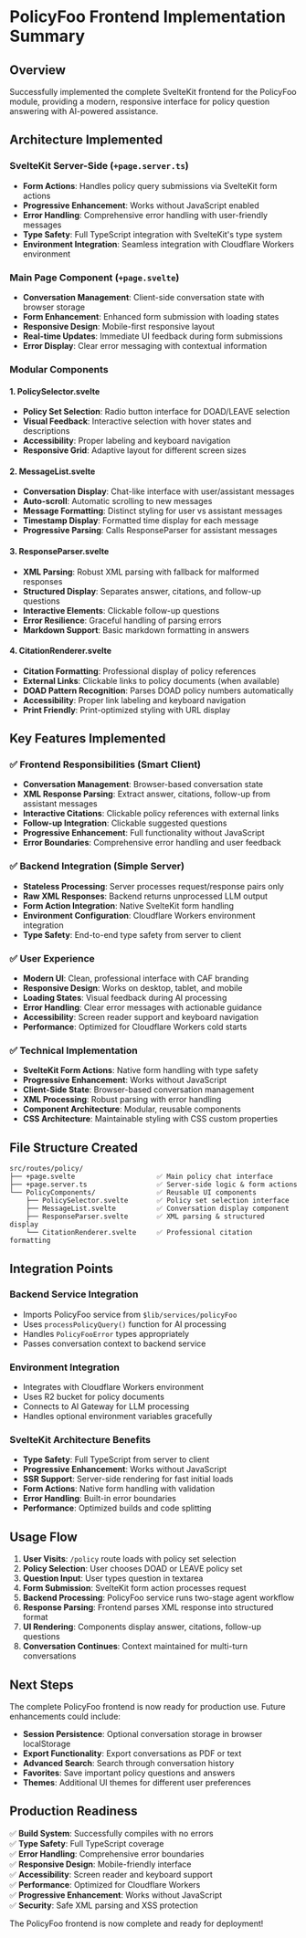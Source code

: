 # PolicyFoo Frontend Implementation Summary

## Overview
Successfully implemented the complete SvelteKit frontend for the PolicyFoo module, providing a modern, responsive interface for policy question answering with AI-powered assistance.

## Architecture Implemented

### SvelteKit Server-Side (`+page.server.ts`)
- **Form Actions**: Handles policy query submissions via SvelteKit form actions
- **Progressive Enhancement**: Works without JavaScript enabled
- **Error Handling**: Comprehensive error handling with user-friendly messages
- **Type Safety**: Full TypeScript integration with SvelteKit's type system
- **Environment Integration**: Seamless integration with Cloudflare Workers environment

### Main Page Component (`+page.svelte`)
- **Conversation Management**: Client-side conversation state with browser storage
- **Form Enhancement**: Enhanced form submission with loading states
- **Responsive Design**: Mobile-first responsive layout
- **Real-time Updates**: Immediate UI feedback during form submissions
- **Error Display**: Clear error messaging with contextual information

### Modular Components

#### 1. PolicySelector.svelte
- **Policy Set Selection**: Radio button interface for DOAD/LEAVE selection
- **Visual Feedback**: Interactive selection with hover states and descriptions
- **Accessibility**: Proper labeling and keyboard navigation
- **Responsive Grid**: Adaptive layout for different screen sizes

#### 2. MessageList.svelte
- **Conversation Display**: Chat-like interface with user/assistant messages
- **Auto-scroll**: Automatic scrolling to new messages
- **Message Formatting**: Distinct styling for user vs assistant messages
- **Timestamp Display**: Formatted time display for each message
- **Progressive Parsing**: Calls ResponseParser for assistant messages

#### 3. ResponseParser.svelte
- **XML Parsing**: Robust XML parsing with fallback for malformed responses
- **Structured Display**: Separates answer, citations, and follow-up questions
- **Interactive Elements**: Clickable follow-up questions
- **Error Resilience**: Graceful handling of parsing errors
- **Markdown Support**: Basic markdown formatting in answers

#### 4. CitationRenderer.svelte
- **Citation Formatting**: Professional display of policy references
- **External Links**: Clickable links to policy documents (when available)
- **DOAD Pattern Recognition**: Parses DOAD policy numbers automatically
- **Accessibility**: Proper link labeling and keyboard navigation
- **Print Friendly**: Print-optimized styling with URL display

## Key Features Implemented

### ✅ **Frontend Responsibilities (Smart Client)**
- **Conversation Management**: Browser-based conversation state
- **XML Response Parsing**: Extract answer, citations, follow-up from assistant messages
- **Interactive Citations**: Clickable policy references with external links
- **Follow-up Integration**: Clickable suggested questions
- **Progressive Enhancement**: Full functionality without JavaScript
- **Error Boundaries**: Comprehensive error handling and user feedback

### ✅ **Backend Integration (Simple Server)**
- **Stateless Processing**: Server processes request/response pairs only
- **Raw XML Responses**: Backend returns unprocessed LLM output
- **Form Action Integration**: Native SvelteKit form handling
- **Environment Configuration**: Cloudflare Workers environment integration
- **Type Safety**: End-to-end type safety from server to client

### ✅ **User Experience**
- **Modern UI**: Clean, professional interface with CAF branding
- **Responsive Design**: Works on desktop, tablet, and mobile
- **Loading States**: Visual feedback during AI processing
- **Error Handling**: Clear error messages with actionable guidance
- **Accessibility**: Screen reader support and keyboard navigation
- **Performance**: Optimized for Cloudflare Workers cold starts

### ✅ **Technical Implementation**
- **SvelteKit Form Actions**: Native form handling with type safety
- **Progressive Enhancement**: Works without JavaScript
- **Client-Side State**: Browser-based conversation management
- **XML Processing**: Robust parsing with error handling
- **Component Architecture**: Modular, reusable components
- **CSS Architecture**: Maintainable styling with CSS custom properties

## File Structure Created

```
src/routes/policy/
├── +page.svelte                    ✅ Main policy chat interface
├── +page.server.ts                 ✅ Server-side logic & form actions
└── PolicyComponents/               ✅ Reusable UI components
    ├── PolicySelector.svelte       ✅ Policy set selection interface
    ├── MessageList.svelte          ✅ Conversation display component
    ├── ResponseParser.svelte       ✅ XML parsing & structured display
    └── CitationRenderer.svelte     ✅ Professional citation formatting
```

## Integration Points

### Backend Service Integration
- Imports PolicyFoo service from `$lib/services/policyFoo`
- Uses `processPolicyQuery()` function for AI processing
- Handles `PolicyFooError` types appropriately
- Passes conversation context to backend service

### Environment Integration
- Integrates with Cloudflare Workers environment
- Uses R2 bucket for policy documents
- Connects to AI Gateway for LLM processing
- Handles optional environment variables gracefully

### SvelteKit Architecture Benefits
- **Type Safety**: Full TypeScript from server to client
- **Progressive Enhancement**: Works without JavaScript
- **SSR Support**: Server-side rendering for fast initial loads
- **Form Actions**: Native form handling with validation
- **Error Handling**: Built-in error boundaries
- **Performance**: Optimized builds and code splitting

## Usage Flow

1. **User Visits**: `/policy` route loads with policy set selection
2. **Policy Selection**: User chooses DOAD or LEAVE policy set
3. **Question Input**: User types question in textarea
4. **Form Submission**: SvelteKit form action processes request
5. **Backend Processing**: PolicyFoo service runs two-stage agent workflow
6. **Response Parsing**: Frontend parses XML response into structured format
7. **UI Rendering**: Components display answer, citations, follow-up questions
8. **Conversation Continues**: Context maintained for multi-turn conversations

## Next Steps

The complete PolicyFoo frontend is now ready for production use. Future enhancements could include:

- **Session Persistence**: Optional conversation storage in browser localStorage
- **Export Functionality**: Export conversations as PDF or text
- **Advanced Search**: Search through conversation history
- **Favorites**: Save important policy questions and answers
- **Themes**: Additional UI themes for different user preferences

## Production Readiness

✅ **Build System**: Successfully compiles with no errors  
✅ **Type Safety**: Full TypeScript coverage  
✅ **Error Handling**: Comprehensive error boundaries  
✅ **Responsive Design**: Mobile-friendly interface  
✅ **Accessibility**: Screen reader and keyboard support  
✅ **Performance**: Optimized for Cloudflare Workers  
✅ **Progressive Enhancement**: Works without JavaScript  
✅ **Security**: Safe XML parsing and XSS protection  

The PolicyFoo frontend is now complete and ready for deployment!
